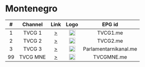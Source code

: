 <h1>Montenegro</h1>

| #   | Channel        | Link  | Logo | EPG id |
|:---:|:--------------:|:-----:|:----:|:------:|
| 1   | TVCG 1 | [>](http://cdn3.bcdn.rs:1935/cg1/smil:cg1.smil/playlist.m3u8) | <img height="20" src="https://i.imgur.com/QORHrXu.png"/> | TVCG1.me |
| 2   | TVCG 2 | [>](http://cdn3.bcdn.rs:1935/cg2/smil:cg2.smil/playlist.m3u8) | <img height="20" src="https://i.imgur.com/WECmUKH.png"/> | TVCG2.me |
| 3   | TVCG 3 | [>](https://parlament.rtcg.me:1936/pr/smil:parlament.smil/playlist.m3u8) | <img height="20" src="https://i.imgur.com/XC7zVog.png"/> | Parlamentarnikanal.me |
| 99   | TVCG MNE | [>](http://cdn3.bcdn.rs:1935/cgsat/smil:cgsat.smil/playlist.m3u8) | <img height="20" src="https://i.imgur.com/pf8VEwf.png"/> | TVCGMNE.me |
